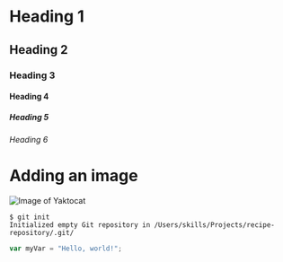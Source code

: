 # Heading 1
## Heading 2
### Heading 3
#### Heading 4
##### Heading 5
###### Heading 6

# Adding an image
![Image of Yaktocat](https://octodex.github.com/images/yaktocat.png)

```
$ git init
Initialized empty Git repository in /Users/skills/Projects/recipe-repository/.git/
```

``` javascript
var myVar = "Hello, world!";
```

